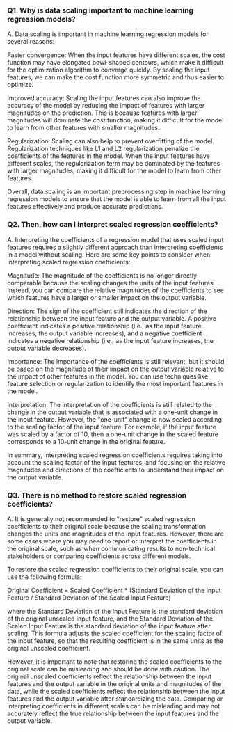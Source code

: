 
### Q1. Why is data scaling important to machine learning regression models?
   
   
A. Data scaling is important in machine learning regression models for several reasons:

Faster convergence: When the input features have different scales, the cost function may have elongated bowl-shaped contours, which make it difficult for the optimization algorithm to converge quickly. By scaling the input features, we can make the cost function more symmetric and thus easier to optimize.

Improved accuracy: Scaling the input features can also improve the accuracy of the model by reducing the impact of features with larger magnitudes on the prediction. This is because features with larger magnitudes will dominate the cost function, making it difficult for the model to learn from other features with smaller magnitudes.

Regularization: Scaling can also help to prevent overfitting of the model. Regularization techniques like L1 and L2 regularization penalize the coefficients of the features in the model. When the input features have different scales, the regularization term may be dominated by the features with larger magnitudes, making it difficult for the model to learn from other features.

Overall, data scaling is an important preprocessing step in machine learning regression models to ensure that the model is able to learn from all the input features effectively and produce accurate predictions.


   
### Q2. Then, how can I interpret scaled regression coefficients?

   
A. Interpreting the coefficients of a regression model that uses scaled input features requires a slightly different approach than interpreting coefficients in a model without scaling. Here are some key points to consider when interpreting scaled regression coefficients:

Magnitude: The magnitude of the coefficients is no longer directly comparable because the scaling changes the units of the input features. Instead, you can compare the relative magnitudes of the coefficients to see which features have a larger or smaller impact on the output variable.

Direction: The sign of the coefficient still indicates the direction of the relationship between the input feature and the output variable. A positive coefficient indicates a positive relationship (i.e., as the input feature increases, the output variable increases), and a negative coefficient indicates a negative relationship (i.e., as the input feature increases, the output variable decreases).

Importance: The importance of the coefficients is still relevant, but it should be based on the magnitude of their impact on the output variable relative to the impact of other features in the model. You can use techniques like feature selection or regularization to identify the most important features in the model.

Interpretation: The interpretation of the coefficients is still related to the change in the output variable that is associated with a one-unit change in the input feature. However, the "one-unit" change is now scaled according to the scaling factor of the input feature. For example, if the input feature was scaled by a factor of 10, then a one-unit change in the scaled feature corresponds to a 10-unit change in the original feature.

In summary, interpreting scaled regression coefficients requires taking into account the scaling factor of the input features, and focusing on the relative magnitudes and directions of the coefficients to understand their impact on the output variable.

   

### Q3. There is no method to restore scaled regression coefficients?

   
A. It is generally not recommended to "restore" scaled regression coefficients to their original scale because the scaling transformation changes the units and magnitudes of the input features. However, there are some cases where you may need to report or interpret the coefficients in the original scale, such as when communicating results to non-technical stakeholders or comparing coefficients across different models.

To restore the scaled regression coefficients to their original scale, you can use the following formula:

Original Coefficient = Scaled Coefficient * (Standard Deviation of the Input Feature / Standard Deviation of the Scaled Input Feature)

where the Standard Deviation of the Input Feature is the standard deviation of the original unscaled input feature, and the Standard Deviation of the Scaled Input Feature is the standard deviation of the input feature after scaling. This formula adjusts the scaled coefficient for the scaling factor of the input feature, so that the resulting coefficient is in the same units as the original unscaled coefficient.

However, it is important to note that restoring the scaled coefficients to the original scale can be misleading and should be done with caution. The original unscaled coefficients reflect the relationship between the input features and the output variable in the original units and magnitudes of the data, while the scaled coefficients reflect the relationship between the input features and the output variable after standardizing the data. Comparing or interpreting coefficients in different scales can be misleading and may not accurately reflect the true relationship between the input features and the output variable.





